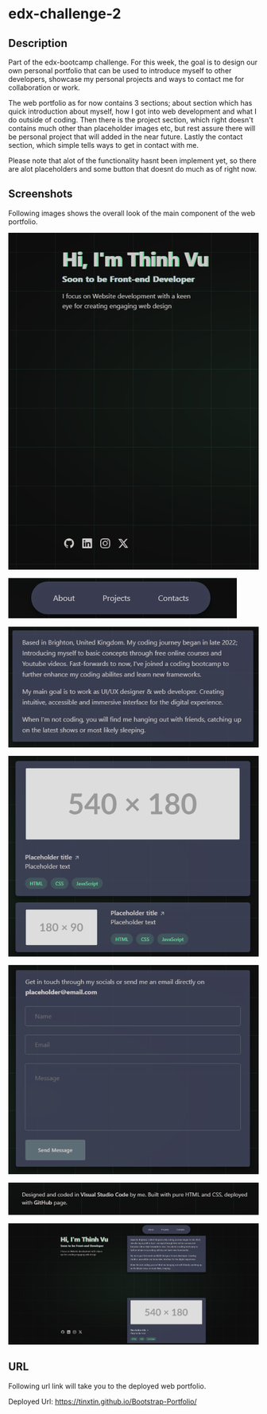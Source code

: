 # edx-challenge-2

## Description

Part of the edx-bootcamp challenge. For this week, the goal is to design our own personal portfolio that can be used to introduce myself to other developers, showcase my personal projects and ways to contact me for collaboration or work.

The web portfolio as for now contains 3 sections; about section which has quick introduction about myself, how I got into web development and what I do outside of coding. Then there is the project section, which right doesn't contains much other than placeholder images etc, but rest assure there will be personal project that will added in the near future. Lastly the contact section, which simple tells ways to get in contact with me.

Please note that alot of the functionality hasnt been implement yet, so there are alot placeholders and some button that doesnt do much as of right now.


## Screenshots

Following images shows the overall look of the main component of the web portfolio.

![Image-1](./static/image/Screenshot%202023-12-12%20171750.png "Header")

![Image-2](./static/image/Screenshot%202023-12-12%20172457.png "Nav-bar")

![Image-3](./static/image/Screenshot%202023-12-12%20173806.png "About")

![Image-4](./static/image/Screenshot%202023-12-12%20172532.png "Project")

![Image-5](./static/image/Screenshot%202023-12-12%20172543.png "Contact")

![Image-6](./static/image/Screenshot%202023-12-12%20172549.png "Footer")

![Image-7](./static/image/Screenshot%202023-12-12%20174445.png "Large view")

## URL

Following url link will take you to the deployed web portfolio.

Deployed Url: https://tinxtin.github.io/Bootstrap-Portfolio/

